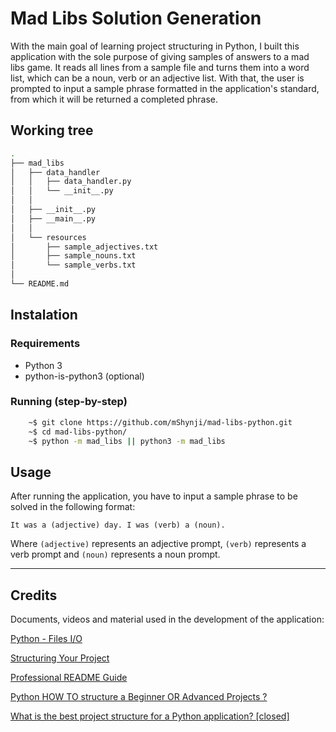 # Mad Libs Solution Generation

With the main goal of learning project structuring in Python, I built this application with the sole purpose of giving samples of answers to a mad libs game. It reads all lines from a sample file and turns them into a word list, which can be a noun, verb or an adjective list. With that, the user is prompted to input a sample phrase formatted in the application's standard, from which it will be returned a completed phrase.

## Working tree
```bash
.
├── mad_libs
│   ├── data_handler
│   │   ├── data_handler.py
│   │   └── __init__.py
│   │
│   ├── __init__.py
│   ├── __main__.py
│   │
│   └── resources
│       ├── sample_adjectives.txt
│       ├── sample_nouns.txt
│       └── sample_verbs.txt
│   
└── README.md
```

## Instalation
### Requirements
- Python 3
- python-is-python3 (optional)

### Running (step-by-step)
```bash
    ~$ git clone https://github.com/mShynji/mad-libs-python.git
    ~$ cd mad-libs-python/
    ~$ python -m mad_libs || python3 -m mad_libs
```

## Usage
After running the application, you have to input a sample phrase to be solved in the following format:

```It was a (adjective) day. I was (verb) a (noun).```

Where `(adjective)` represents an adjective prompt, `(verb)` represents a verb prompt and `(noun)` represents a noun prompt.

---
## Credits
Documents, videos and material used in the development of the application:

[Python - Files I/O](https://www.tutorialspoint.com/python/python_files_io.htm)

[Structuring Your Project](https://docs.python-guide.org/writing/structure/)

[Professional README Guide](https://coding-boot-camp.github.io/full-stack/github/professional-readme-guide)

[Python HOW TO structure a Beginner OR Advanced Projects ?](https://www.youtube.com/watch?v=6OSpm4uXqDw)

[What is the best project structure for a Python application? [closed]](https://stackoverflow.com/questions/193161/what-is-the-best-project-structure-for-a-python-application)
